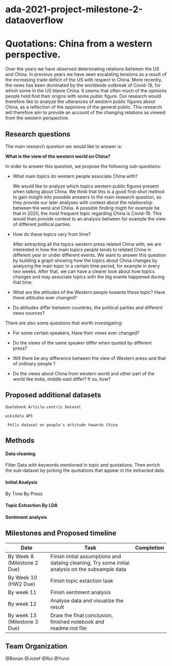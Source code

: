 # ada-2021-project-milestone-2-dataoverflow

# Quotations: China from a western perspective.
Over the years we have observed deteriorating relations between the US and China. In previous years we have seen escalating tensions as a result of the increasing trade deficit of the US with respect to China. More recently, the news has been dominated by the worldwide outbreak of Covid-19, for which some in the US blame China. It seems that often much of the opinions people hold find their origins with some public figure. Our research would therefore like to analyze the utterances of western public figures about China, as a reflection of the oppinions of the general public. This research will therefore aim to provide an account of the changing relations as viewed from the western perspective. 

## Research questions

The main research question we would like to answer is:

**What is the view of the western world on China?**

In order to answer this question, we propose the following sub-questions:

- What main topics do western people associate China with?

    We would like to analyze which topics western public figures present when talking about China. We think that this is a good first-shot method to gain insight into possible answers to the main research question, as they provide our later analyses with context about the relationship between the west and China. A possible finding might for example be that in 2020, the most frequent topic regarding China is Covid-19. This would then provide context to an analysis between for example the view of different political parties.

- How do these topics vary from time?

   After extracting all the topics western press related China with, we are interested in how the main topics people tends to related China in different year or under different events. We want to answer this question by building a graph showing how the topics about China changes by analysing the main topic in a certain time period, for example in every two weeks. After that, we can have a clearer look about how topics changes and may associate topics with the big events happened during that time.
    
- What are the attitudes of the Western people towards these topic? Have these attitudes ever changed?
   

- Do attitudes differ between countries, the political parties and different news sources?

There are also some questions that worth investigating:

- For some certain speakers, Have their views ever changed?

- Do the views of the same speaker differ when quoted by different press?

- Will there be any difference between the view of Western press and that of ordinary people ?

- Do the views about China from western world and other part of the world like India, middle east differ? If so, how?

## Proposed additional datasets
` Quotebank Article-centric Dataset `

` wikidata API `

` Polls dataset on people's attitude towards China`

## Methods

#### Data cleaning

Filter Data with keywords mentioned in topic and quotations. Then enrich the sub-dataset by picking the quotations that appear in the extracted data.

#### Initial Analysis

By Time
By Press

#### Topic Extraction By LDA

#### Sentiment analysis 



## Milestones and Proposed timeline
|  Date |  Task    |  Completion    |
| ---- | ---- | ---- |
|  By Week 8 (Milestone 2 Due)   |    Finish initial assumptions and dataing cleaning, Try some initial analysis on the subsample data  |      |
|  By Week 10 (HW2 Due)   |   Finish topic extaction task   |      |
|  By week 11    |   Finish sentiment analysis     |      |
|  By week 12   |    Analyse data and visualize the result |      |
|  By week 13 (Milestone 3 Due)  |   Draw the final conclusion, finished notebook and readme.md file    |      |




## Team Organization
@Bonan
@Jozef
@Rui
@Yurui
